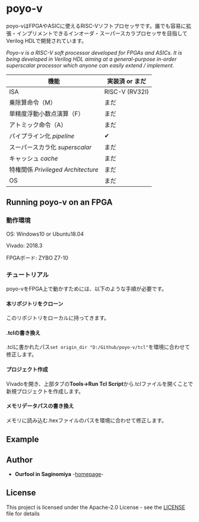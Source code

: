 # poyo-v
poyo-vはFPGAやASICに使えるRISC-Vソフトプロセッサです。誰でも容易に拡張・インプリメントできるインオーダ・スーパースカラプロセッサを目指してVerilog HDLで開発されています。

*Poyo-v is a RISC-V soft processor developed for FPGAs and ASICs. It is being developed in Verilog HDL aiming at a general-purpose in-order superscalar processor which anyone can easily extend / implement.*

機能 | 実装済 or まだ
--- | ---
ISA | RISC-V (RV32I)
乗除算命令（M） |まだ
単精度浮動小数点演算（F） |まだ
アトミック命令（A） |まだ
パイプライン化 *pipeline* |✔
スーパースカラ化 *superscalar* |まだ
キャッシュ *cache* |まだ
特権関係  *Privileged Architecture* |まだ
OS |まだ

## Running poyo-v on an FPGA
### 動作環境
OS: Windows10 or Ubuntu18.04

Vivado: 2018.3

FPGAボード: ZYBO Z7-10

### チュートリアル
poyo-vをFPGA上で動かすためには、以下のような手順が必要です。

#### 本リポジトリをクローン
このリポジトリをローカルに持ってきます。

#### .tclの書き換え
.tclに書かれたパス`set origin_dir "D:/Github/poyo-v/tcl"`を環境に合わせて修正します。

#### プロジェクト作成
Vivadoを開き、上部タブの**Tools→Run Tcl Script**から.tclファイルを開くことで新規プロジェクトを作成します。

#### メモリデータパスの書き換え
メモリに読み込む.hexファイルのパスを環境に合わせて修正します。

## Example
 
## Author
* **Ourfool in Saginomiya** -[homepage](http://www.saginomiya.xyz/)-

## License
This project is licensed under the Apache-2.0 License - see the [LICENSE](LICENSE) file for details

